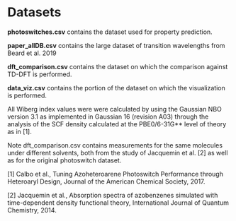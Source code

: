 # Datasets

**photoswitches.csv** contains the dataset used for property prediction.

**paper_allDB.csv** contains the large dataset of transition wavelengths from Beard et al. 2019

**dft_comparison.csv** contains the dataset on which the comparison against TD-DFT is performed.

**data_viz.csv** contains the portion of the dataset on which the visualization is performed.

All Wiberg index values were were calculated by using the Gaussian NBO version 3.1 as implemented in Gaussian 16 
(revision A03) through the analysis of the SCF density calculated at the PBE0/6-31G** level of theory as in [1].

Note dft_comparison.csv contains measurements for the same molecules under different solvents, both from the study of 
Jacquemin et al. [2] as well as for the original photoswitch dataset.

[1] Calbo et al., Tuning Azoheteroarene Photoswitch Performance through
Heteroaryl Design, Journal of the American Chemical Society, 2017.

[2] Jacquemin et al., Absorption spectra of azobenzenes simulated with time-dependent density functional theory,
International Journal of Quantum Chemistry, 2014.

